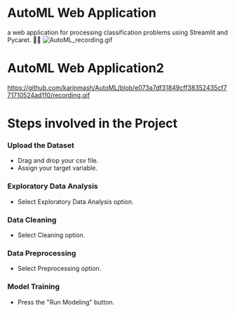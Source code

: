 # AutoML Web Application
a web application for processing classification problems using Streamlit and Pycaret. 🔎🔎
![AutoML_recording.gif](https://github.com/karinmash/AutoML/blob/21b9a49c067167bc150c3482e71dd9f23e32ed03/AutoML_recording.gif)
# AutoML Web Application2
https://github.com/karinmash/AutoML/blob/e073a7df31849cff38352435cf771710524ad110/recording.gif
# Steps involved in the Project
### Upload the Dataset
  * Drag and drop your csv file.
  * Assign your target variable.

### Exploratory Data Analysis
  * Select Exploratory Data Analysis option.

### Data Cleaning
  * Select Cleaning option.

### Data Preprocessing
  * Select Preprocessing option.
    
### Model Training
  * Press the "Run Modeling" button.


    







   





 
